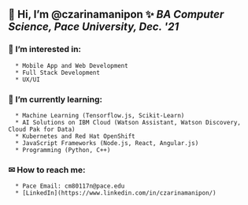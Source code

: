 ## 👋 Hi, I’m @czarinamanipon ✨ *BA Computer Science, Pace University, Dec. '21*
###  👀 I’m interested in:
      * Mobile App and Web Development
      * Full Stack Development
      * UX/UI
###  🌱 I’m currently learning:
      * Machine Learning (Tensorflow.js, Scikit-Learn)
      * AI Solutions on IBM Cloud (Watson Assistant, Watson Discovery, Cloud Pak for Data)
      * Kubernetes and Red Hat OpenShift
      * JavaScript Frameworks (Node.js, React, Angular.js)
      * Programming (Python, C++)
###  ✉ **How to reach me:**
      * Pace Email: cm80117n@pace.edu
      * [LinkedIn](https://www.linkedin.com/in/czarinamanipon/)
<!---
czarinamanipon/czarinamanipon is a ✨ special ✨ repository because its `README.md` (this file) appears on your GitHub profile.
You can click the Preview link to take a look at your changes.
--->
